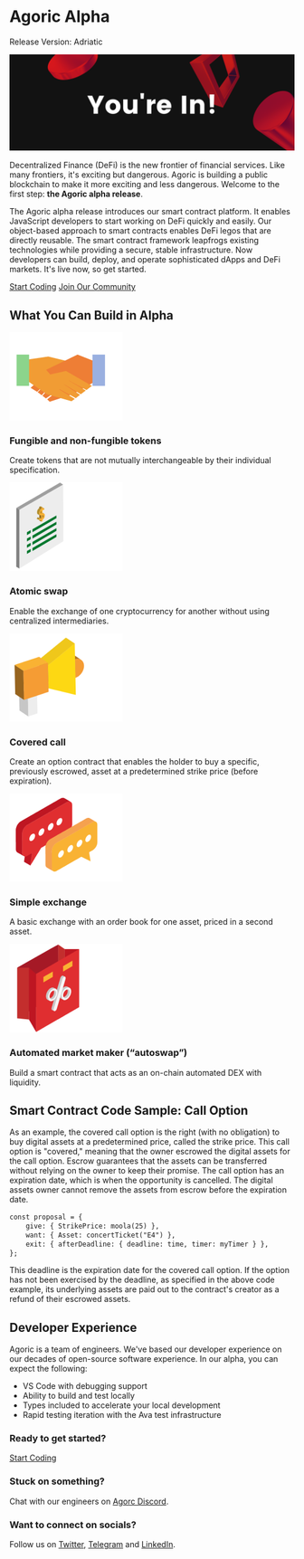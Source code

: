 # Agoric Alpha	
Release Version: Adriatic

![Alpha Cover](./assets/alpha-cover2.png)

Decentralized Finance (DeFi) is the new frontier of financial services. Like many frontiers, it's exciting but dangerous. Agoric is building a public blockchain to make it more exciting and less dangerous. Welcome to the first step: **the Agoric alpha release**. 

The Agoric alpha release introduces our smart contract platform. It enables JavaScript developers to start working on DeFi quickly and easily. Our object-based approach to smart contracts enables DeFi legos that are directly reusable. The smart contract framework leapfrogs existing technologies while providing a secure, stable infrastructure. Now developers can build, deploy, and operate sophisticated dApps and DeFi markets. It's live now, so get started.

[Start Coding](https://agoric.com/documentation/getting-started/)
[Join Our Community](https://discord.gg/gC9z6US)

## What You Can Build in Alpha

![Non Fungible Token](./assets/nft.png)
### Fungible and non-fungible tokens
Create tokens that are not mutually interchangeable by their individual specification.

![Autoswap](./assets/autoswap.png)
### Atomic swap
Enable the exchange of one cryptocurrency for another without using centralized intermediaries.

![Covered Call](./assets/covered-call.png)
### Covered call
Create an option contract that enables the holder to buy a specific, previously escrowed, asset at a predetermined strike price (before expiration).

![Simple Exchange](./assets/simple-exchange.png)
### Simple exchange
A basic exchange with an order book for one asset, priced in a second asset.

![Automated Market Maker](./assets/amm.png)
### Automated market maker (“autoswap”)
Build a smart contract that acts as an on-chain automated DEX with liquidity. 

## Smart Contract Code Sample: Call Option

As an example, the covered call option is the right (with no obligation) to buy digital assets at a predetermined price, called the strike price. This call option is "covered," meaning that the owner escrowed the digital assets for the call option. Escrow guarantees that the assets can be transferred without relying on the owner to keep their promise. The call option has an expiration date, which is when the opportunity is cancelled. The digital assets owner cannot remove the assets from escrow before the expiration date. 

```
const proposal = {
    give: { StrikePrice: moola(25) },
    want: { Asset: concertTicket("E4") }, 
    exit: { afterDeadline: { deadline: time, timer: myTimer } },
};
```

This deadline is the expiration date for the covered call option. If the option has not been exercised by the deadline, as specified in the above code example, its underlying assets are paid out to the contract's creator as a refund of their escrowed assets.  

## Developer Experience
Agoric is a team of engineers. We've based our developer experience on our decades of open-source software experience. In our alpha, you can expect the following:

* VS Code with debugging support
* Ability to build and test locally
* Types included to accelerate your local development
* Rapid testing iteration with the Ava test infrastructure

### Ready to get started?
[Start Coding](https://agoric.com/documentation/getting-started/)

### Stuck on something?
Chat with our engineers on [Agorc Discord](https://discord.gg/gC9z6US).

### Want to connect on socials? 
Follow us on [Twitter](https://twitter.com/agoric), [Telegram](https://t.me/agoricsystems) and [LinkedIn](https://www.linkedin.com/company/agoric/).